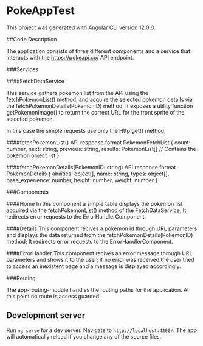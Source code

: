 # PokeAppTest

This project was generated with [Angular CLI](https://github.com/angular/angular-cli) version 12.0.0.

##Code Description

The application consists of three different components and a service that interacts with the https://pokeapi.co/ API endpoint.

###Services

####FetchDataService

This service gathers pokemon list from the API using the fetchPokemonList() method, and acquire the selected pokemon details via the fetchPokemonDetails(PokemonID) method.
It exposes a utility function getPokemonImage() to return the correct URL for the front sprite of the selected pokemon.

In this case the simple requests use only the Http get() method.

####fetchPokemonList() API response format
PokemonFetchList {
    count: number,
    next: string,
    previous: string,
    results: PokemonList[] // Contains the pokemon object list 
}

####fetchPokemonDetails(PokemonID: string) API response format
PokemonDetails {
    abilities: object[],
    name: string,
    types: object[],
    base_experience: number,
    height: number,
    weight: number
}

###Components

####Home
In this component a simple table displays the pokemon list acquired via the fetchPokemonList() method of the FetchDataService;
It redirects error requests to the ErrorHandlerComponent.

####Details
This component recives a pokemon id through URL parameters and displays the data returned from the fetchPokemonDetails(PokemonID) method;
It redirects error requests to the ErrorHandlerComponent.

####ErrorHandler
This component recives an error message through URL parameters and shows it to the user; if no error was received the user tried to access an inexistent page and a message is displayed accordingly.

###Routing

The app-routing-module handles the routing paths for the application. At this point no route is access guarded.

## Development server

Run `ng serve` for a dev server. Navigate to `http://localhost:4200/`. The app will automatically reload if you change any of the source files.

